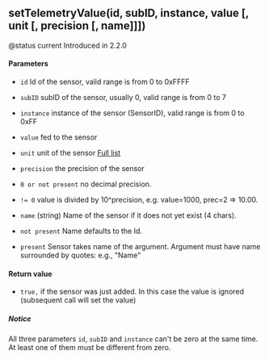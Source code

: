 <!-- This file was generated by the script. Do not edit it, any changes will be lost! -->

## setTelemetryValue(id, subID, instance, value [, unit [, precision [, name]]])



@status current Introduced in 2.2.0


#### Parameters

* `id` Id of the sensor, valid range is from 0 to 0xFFFF

* `subID` subID of the sensor, usually 0, valid range is from 0 to 7

* `instance` instance of the sensor (SensorID), valid range is from 0 to 0xFF

* `value` fed to the sensor

* `unit` unit of the sensor [Full list](../appendix/units.html)

* `precision` the precision of the sensor
 * `0 or not present` no decimal precision.
 * `!= 0` value is divided by 10^precision, e.g. value=1000, prec=2 => 10.00.

* `name` (string) Name of the sensor if it does not yet exist (4 chars).
 * `not present` Name defaults to the Id.
 * `present` Sensor takes name of the argument. Argument must have name surrounded by quotes: e.g., "Name"



#### Return value

* `true,` if the sensor was just added. In this case the value is ignored (subsequent call will set the value)



##### Notice
All three parameters `id`, `subID` and `instance` can't be zero at the same time. At least one of them
must be different from zero.


